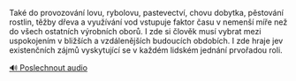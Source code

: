 
Také do provozování lovu, rybolovu, pastevectví, chovu dobytka, pěstování rostlin, těžby dřeva a využívání vod vstupuje faktor času v nemenší míře než do všech ostatních výrobních oborů. I zde si člověk musí vybrat mezi uspokojením v bližších a vzdálenějších budoucích obdobích. I zde hraje jev existenčních zájmů vyskytující se v každém lidském jednání prvořadou roli.

[🔊 Poslechnout audio](/data/7-paragraphs/audio/chapter_119/para_003-Tak-do-provozovn-lovu-rybolovu-pastevectv-c.mp3)
